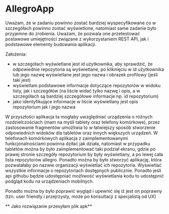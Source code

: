 # AllegroApp
Uważam, że w zadaniu powinno zostać bardziej wyspecyfikowane co w szczegółach powinno zostać wyświetlone, natomiast same zadanie było przyjemne do zrobienia.
Uważam, że pozwala one przetestować postawowe umiejętności związane z wykorzystaniem REST API, jak i podstawowe elementy budowania aplikacji.

Założenia:
  - w szczegółach wyświetlane jest id użytkownika, aby sprawdzić, że odpowiednie repozytoria są wyświetlane, po kliknięciu w id użytkownika lub jego nazwę wyświetlane jest jego nazwa i obrazek profilowy (jeśli taki jest)
  - wyświetlam podstawowe informacje dotyczące repozytorów w widoku listy, jak i szczegółów (na liście widać tylko nazwę i opis, a w szczegółach są bardziej szczegółowe informacje np. id repozytorium)
  - jako identyfikujące informacje w liście wyświetlany jest opis repozytorium jak i jego nazwa

W przyszłości aplikacja ta mogłaby uwzględniać urządzenia o różnych rozdzielczościach (mam na myśli tablety oraz telefony komórkowe), przez zastosowanie fragmentów umożliwia to
w łatwiejszy sposób stworzenie odpowiednich widoków dla tabletów oraz innych większych urządzeń. W telefonach komórkowych aplikacja z zaimplementowanymi funkcjonalnościami
powinna dziłać jak działa, natomiast w przypadku tabletów można by było zaimplementować taki podział ekranu, gdzie po prawej stronie szczegóły repozytorium by były wyświetlany, a po lewej cała lista repozytorów allegro. Ponadto można by było stworzyć aplikację, która pozwalałaby po nazwie organizacji wyświetlać ich repozytoria. Wyświetlać wszystkie informacje o repozytoriach dostępnych publicznie. Ponadto jeśli api githubu będzie udostępniać możliwość wyświetlania kodu to udostępnić podgląd kodu na urządzeniach mobilnych.

Ponadto można by było poprawić wygląd i upewnić się iż jest on poprawny (tzn. user friendly i przejrzysty, może po konsultacji z specjalistą od UX)

**
Jako rozwiązanie przesyłam plik apk**
